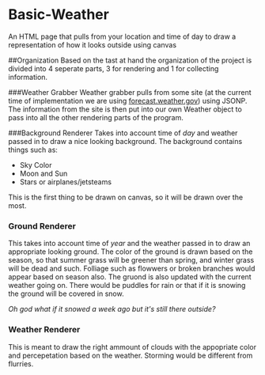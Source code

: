 # Basic-Weather
An HTML page that pulls from your location and time of day to draw a representation of how it looks outside using canvas

##Organization
Based on the tast at hand the organization of the project is divided into 4 seperate parts, 3 for rendering and 1 for collecting information.

###Weather Grabber
Weather grabber pulls from some site (at the current time of implementation we are using [forecast.weather.gov](http://www.weather.gov/)) using JSONP.  The information from the site is then put into our own Weather object to pass into all the other rendering parts of the program. 

###Background Renderer
Takes into account time of *day* and weather passed in to draw a nice looking background.  The background contains things such as:
* Sky Color
* Moon and Sun
* Stars or airplanes/jetsteams

This is the first thing to be drawn on canvas, so it will be drawn over the most.

### Ground Renderer
This takes into account time of *year* and the weather passed in to draw an appropriate looking ground.  The color of the ground is drawn based on the season, so that summer grass will be greener than spring, and winter grass will be dead and such.  Folliage such as flowwers or broken branches would appear based on season also.  The gruond is also updated with the current weather going on.  There would be puddles for rain or that if it is snowing the ground will be covered in snow.

*Oh god what if it snowed a week ago but it's still there outside?*

### Weather Renderer
This is meant to draw the right ammount of clouds with the appopriate color and percepetation based on the weather.  Storming would be different from flurries.  


